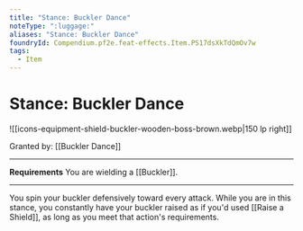 ```yaml
---
title: "Stance: Buckler Dance"
noteType: ":luggage:"
aliases: "Stance: Buckler Dance"
foundryId: Compendium.pf2e.feat-effects.Item.PS17dsXkTdQmOv7w
tags:
  - Item
---
```


# Stance: Buckler Dance
![[icons-equipment-shield-buckler-wooden-boss-brown.webp|150 lp right]]

Granted by: [[Buckler Dance]]

* * *

**Requirements** You are wielding a [[Buckler]].

* * *

You spin your buckler defensively toward every attack. While you are in this stance, you constantly have your buckler raised as if you'd used [[Raise a Shield]], as long as you meet that action's requirements.
